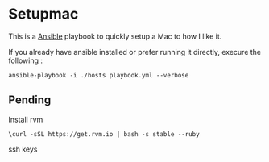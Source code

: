 # Setupmac

This is a [Ansible](https://www.ansible.com/) playbook to quickly setup
a Mac to how I like it.

If you already have ansible installed or prefer running it directly, execure the following :

```
ansible-playbook -i ./hosts playbook.yml --verbose
```

## Pending

Install rvm

```
\curl -sSL https://get.rvm.io | bash -s stable --ruby
```

ssh keys
